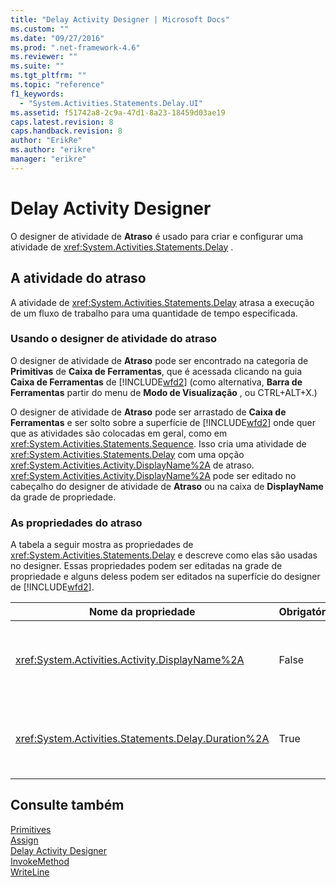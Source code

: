 ```yaml
---
title: "Delay Activity Designer | Microsoft Docs"
ms.custom: ""
ms.date: "09/27/2016"
ms.prod: ".net-framework-4.6"
ms.reviewer: ""
ms.suite: ""
ms.tgt_pltfrm: ""
ms.topic: "reference"
f1_keywords: 
  - "System.Activities.Statements.Delay.UI"
ms.assetid: f51742a8-2c9a-47d1-8a23-18459d03ae19
caps.latest.revision: 8
caps.handback.revision: 8
author: "ErikRe"
ms.author: "erikre"
manager: "erikre"
---
```

# Delay Activity Designer
O designer de atividade de **Atraso** é usado para criar e configurar uma atividade de <xref:System.Activities.Statements.Delay> .  
  
## A atividade do atraso  
 A atividade de <xref:System.Activities.Statements.Delay> atrasa a execução de um fluxo de trabalho para uma quantidade de tempo especificada.  
  
### Usando o designer de atividade do atraso  
 O designer de atividade de **Atraso** pode ser encontrado na categoria de **Primitivas** de **Caixa de Ferramentas**, que é acessada clicando na guia **Caixa de Ferramentas** de [!INCLUDE[wfd2](../workflow-designer/includes/wfd2_md.md)] \(como alternativa, **Barra de Ferramentas** partir do menu de **Modo de Visualização** , ou CTRL\+ALT\+X.\)  
  
 O designer de atividade de **Atraso** pode ser arrastado de **Caixa de Ferramentas** e ser solto sobre a superfície de [!INCLUDE[wfd2](../workflow-designer/includes/wfd2_md.md)] onde quer que as atividades são colocadas em geral, como em <xref:System.Activities.Statements.Sequence>.  Isso cria uma atividade de <xref:System.Activities.Statements.Delay> com uma opção <xref:System.Activities.Activity.DisplayName%2A> de atraso.  <xref:System.Activities.Activity.DisplayName%2A> pode ser editado no cabeçalho do designer de atividade de **Atraso** ou na caixa de **DisplayName** da grade de propriedade.  
  
### As propriedades do atraso  
 A tabela a seguir mostra as propriedades de <xref:System.Activities.Statements.Delay> e descreve como elas são usadas no designer.  Essas propriedades podem ser editadas na grade de propriedade e alguns deless podem ser editados na superfície do designer de [!INCLUDE[wfd2](../workflow-designer/includes/wfd2_md.md)].  
  
|Nome da propriedade|Obrigatório|Uso|  
|-------------------------|-----------------|---------|  
|<xref:System.Activities.Activity.DisplayName%2A>|False|O nome amigável de atividade de <xref:System.Activities.Statements.Delay> .  O padrão é atraso.  Embora o valor de <xref:System.Activities.Activity.DisplayName%2A> não é necessário restrita, é uma prática recomendada usar um.|  
|<xref:System.Activities.Statements.Delay.Duration%2A>|True|A quantidade de tempo para atrasar o fluxo de trabalho.  Essa propriedade é definida na grade de propriedade.  Digite qualquer um <xref:System.TimeSpan> literal no 00:00 de formato: 00 ou uma expressão do Visual Basic para especificar a quantidade de tempo.|  
  
## Consulte também  
 [Primitives](../workflow-designer/primitives-activity-designers.md)   
 [Assign](../workflow-designer/assign-activity-designer.md)   
 [Delay Activity Designer](../workflow-designer/delay-activity-designer.md)   
 [InvokeMethod](../workflow-designer/invokemethod-activity-designer.md)   
 [WriteLine](../workflow-designer/writeline-activity-designer.md)